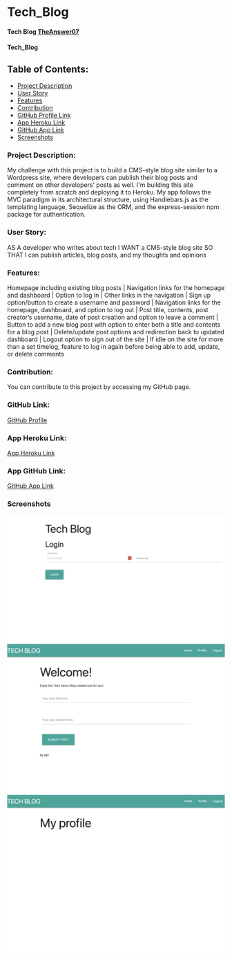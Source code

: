 # Tech_Blog

#### Tech Blog [TheAnswer07](https://github.com/TheAnswer07)

#### Tech_Blog

## Table of Contents:
* [Project Description](#project-description)
* [User Story](#username)
* [Features](#features)
* [Contribution](#contribution)
* [GitHub Profile Link](#github-profile)
* [App Heroku Link](#app-heroku-link)
* [GitHub App Link](#app-github-link)
* [Screenshots](#screenshots)



### Project Description:

My challenge with this project is to build a CMS-style blog site similar to a Wordpress site, where developers can publish their blog posts and comment on other developers’ posts as well. I'm building this site completely from scratch and deploying it to Heroku. My app follows the MVC paradigm in its architectural structure, using Handlebars.js as the templating language, Sequelize as the ORM, and the express-session npm package for authentication.

### User Story:

AS A developer who writes about tech
I WANT a CMS-style blog site
SO THAT I can publish articles, blog posts, and my thoughts and opinions

### Features:

Homepage including existing blog posts | Navigation links for the homepage and dashboard | Option to log in | Other links in the navigation | Sign up option/button to create a username and password | Navigation links for the homepage, dashboard, and option to log out | Post title, contents, post creator’s username, date of post creation and option to leave a comment | Button to add a new blog post with option to enter both a title and contents for a blog post | Delete/update post options and redirection back to updated dashboard | Logout option to sign out of the site | If idle on the site for more than a set timelog, feature to log in again before being able to add, update, or delete comments


### Contribution:

You can contribute to this project by accessing my GitHub page.

### GitHub Link:

[GitHub Profile](https://github.com/TheAnswer07)

### App Heroku Link:

[App Heroku Link](https://tech-blog-md7.herokuapp.com/)

### App GitHub Link:

[GitHub App Link](https://theanswer07.github.io/Regex_Tutorial/)

### Screenshots

![Tech Blog Home page](/public/screenshots/Tech%20Blog%20Home%20Page.png)
![Tech Blog Post Page](/public/screenshots/Tech%20Blog%20Post%20Page.png)
![Tech Blog Profile Page](/public/screenshots/Tech%20Blog%20Profile%20Page.png)
